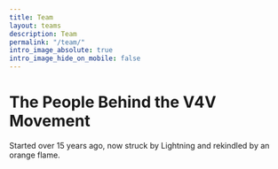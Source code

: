```yaml
---
title: Team
layout: teams
description: Team
permalink: "/team/"
intro_image_absolute: true
intro_image_hide_on_mobile: false
---
```


# The People Behind the V4V Movement

Started over 15 years ago, now struck by Lightning and
rekindled by an orange flame.
